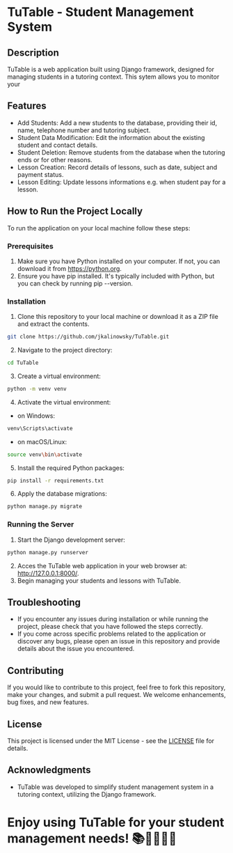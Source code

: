 # TuTable - Student Management System
## Description
TuTable is a web application built using Django framework, designed for managing students in a tutoring context. This sytem allows you to monitor your 

## Features
- Add Students: Add a new students to the database, providing their id, name, telephone number and tutoring subject.
- Student Data Modification: Edit the information about the existing student and contact details.
- Student Deletion: Remove students from the database when the tutoring ends or for other reasons.
- Lesson Creation: Record details of lessons, such as date, subject and payment status.
- Lesson Editing: Update lessons informations e.g. when student pay for a lesson.

## How to Run the Project Locally
To run the application on your local machine follow these steps:

### Prerequisites
1. Make sure you have Python installed on your computer. If not, you can download it from https://python.org.
2. Ensure you have pip installed. It's typically included with Python, but you can check by running pip --version.

### Installation
1. Clone this repository to your local machine or download it as a ZIP file and extract the contents.
```bash
git clone https://github.com/jkalinowsky/TuTable.git
```
2. Navigate to the project directory:
```bash
cd TuTable
```
3. Create a virtual environment:
```bash
python -m venv venv
```
4. Activate the virtual environment:
- on Windows:
```bash
venv\Scripts\activate
```
- on macOS/Linux:
```bash
source venv\bin\activate
```
5. Install the required Python packages:
```bash
pip install -r requirements.txt
```
6. Apply the database migrations:
```bash
python manage.py migrate
```

### Running the Server
1. Start the Django development server:
```bash
python manage.py runserver
```
2. Acces the TuTable web application in your web browser at: http://127.0.0.1:8000/.
3. Begin managing your students and lessons with TuTable.

## Troubleshooting
- If you encounter any issues during installation or while running the project, please check that you have followed the steps correctly.
- If you come across specific problems related to the application or discover any bugs, please open an issue in this repository and provide details about the issue you encountered.

## Contributing
If you would like to contribute to this project, feel free to fork this repository, make your changes, and submit a pull request. We welcome enhancements, bug fixes, and new features.

## License
This project is licensed under the MIT License - see the [LICENSE](LICENSE) file for details.

## Acknowledgments
- TuTable was developed to simplify student management system in a tutoring context, utilizing the Django framework.

# Enjoy using TuTable for your student management needs! 📚👩‍🏫👨‍🏫
